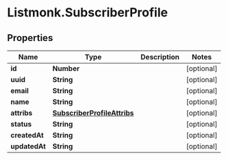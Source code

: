 # Listmonk.SubscriberProfile

## Properties

Name | Type | Description | Notes
------------ | ------------- | ------------- | -------------
**id** | **Number** |  | [optional] 
**uuid** | **String** |  | [optional] 
**email** | **String** |  | [optional] 
**name** | **String** |  | [optional] 
**attribs** | [**SubscriberProfileAttribs**](SubscriberProfileAttribs.md) |  | [optional] 
**status** | **String** |  | [optional] 
**createdAt** | **String** |  | [optional] 
**updatedAt** | **String** |  | [optional] 


